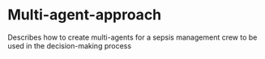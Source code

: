 # Multi-agent-approach
Describes how to create multi-agents for a sepsis management crew to be used in the decision-making process 
